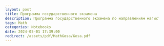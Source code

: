```yaml
---
layout: post
title: Программа государственного экзамена
description: Программа государственного экзамена по направлениям магистратуры
tags: Math
categories: Notebooks
date: 2024-05-01 17:39:00
redirect: /assets/pdf/MathGosa/Gosa.pdf
---
```






